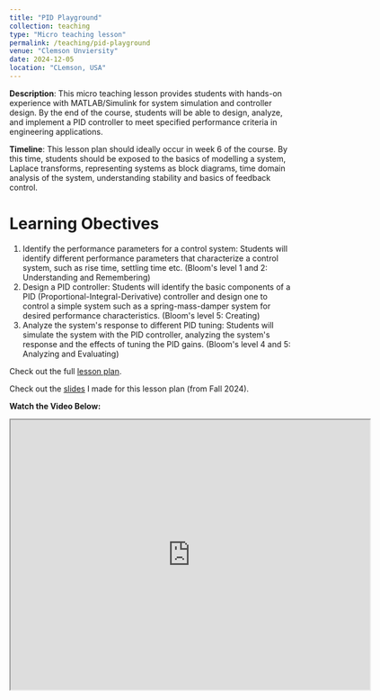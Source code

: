 ```yaml
---
title: "PID Playground"
collection: teaching
type: "Micro teaching lesson"
permalink: /teaching/pid-playground
venue: "Clemson Unviersity"
date: 2024-12-05
location: "CLemson, USA"
---
```


**Description**: This micro teaching lesson provides students with hands-on experience with MATLAB/Simulink for system simulation and controller design. By the end of the course, students will be able to design, analyze, and implement a PID controller to meet specified performance criteria in engineering applications.

**Timeline**: This lesson plan should ideally occur in week 6 of the course. By this time, students should be exposed to the basics of modelling a system, Laplace transforms, representing systems as block diagrams, time domain analysis of the system, understanding stability and basics of feedback control.

Learning Obectives
======
1.	Identify the performance parameters for a control system: Students will identify different performance parameters that characterize a control system, such as rise time, settling time etc. (Bloom's level 1 and 2: Understanding and Remembering)
2.	Design a PID controller: Students will identify the basic components of a PID (Proportional-Integral-Derivative) controller and design one to control a simple system such as a spring-mass-damper system for desired performance characteristics. (Bloom's level 5: Creating)
3.	Analyze the system's response to different PID tuning: Students will simulate the system with the PID controller, analyzing the system's response and the effects of tuning the PID gains. (Bloom's level 4 and 5: Analyzing and Evaluating)

Check out the full [lesson plan](/files/Lesson%20Plan%20-%20PID%20Playground%20-%20sriram.pdf).

Check out the [slides](/files/PID%20playground%20slides.pptx) I made for this lesson plan (from Fall 2024).

**Watch the Video Below:**
<!-- markdownlint-disable -->
<iframe src="https://drive.google.com/file/d/1A46AAygXWbpDbKeOzkkP9PLuP1pvItKm/preview" width="640" height="480"></iframe>
<!-- markdownlint-disable -->
